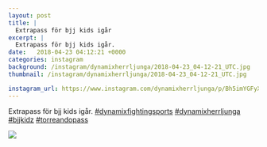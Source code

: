 ```yaml
---
layout: post
title: |
  Extrapass för bjj kids igår
excerpt: |
  Extrapass för bjj kids igår.    
date:   2018-04-23 04:12:21 +0000
categories: instagram
background: /instagram/dynamixherrljunga/2018-04-23_04-12-21_UTC.jpg
thumbnail: /instagram/dynamixherrljunga/2018-04-23_04-12-21_UTC.jpg

instagram_url: https://www.instagram.com/dynamixherrljunga/p/Bh5imYGFyXI
---
```

Extrapass för bjj kids igår. [#dynamixfightingsports](https://www.instagram.com/explore/tags/dynamixfightingsports/) [#dynamixherrljunga](https://www.instagram.com/explore/tags/dynamixherrljunga/) [#bjjkidz](https://www.instagram.com/explore/tags/bjjkidz/) [#torreandopass](https://www.instagram.com/explore/tags/torreandopass/)



<img src='{{ site.baseurl }}/instagram/dynamixherrljunga/2018-04-23_04-12-21_UTC.jpg' class='img-fluid' />
